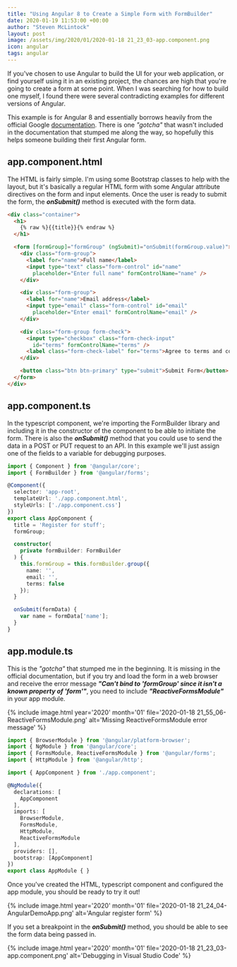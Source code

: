 ```yaml
---
title: "Using Angular 8 to Create a Simple Form with FormBuilder"
date: 2020-01-19 11:53:00 +00:00
author: "Steven McLintock"
layout: post
image: /assets/img/2020/01/2020-01-18 21_23_03-app.component.png
icon: angular
tags: angular
---
```


If you've chosen to use Angular to build the UI for your web application, or find yourself using it in an existing project, the chances are high that you're going to create a form at some point. When I was searching for how to build one myself, I found there were several contradicting examples for different versions of Angular.

This example is for Angular 8 and essentially borrows heavily from the official Google [documentation](https://angular.io/start/forms). There is one *"gotcha"* that wasn't included in the documentation that stumped me along the way, so hopefully this helps someone building their first Angular form.

## app.component.html

The HTML is fairly simple. I'm using some Bootstrap classes to help with the layout, but it's basically a regular HTML form with some Angular attribute directives on the form and input elements. Once the user is ready to submit the form, the ***onSubmit()*** method is executed with the form data.

```html
<div class="container">
  <h1>
    {% raw %}{{title}}{% endraw %}
  </h1>

  <form [formGroup]="formGroup" (ngSubmit)="onSubmit(formGroup.value)">
    <div class="form-group">
      <label for="name">Full name</label>
      <input type="text" class="form-control" id="name" 
        placeholder="Enter full name" formControlName="name" />
    </div>

    <div class="form-group">
      <label for="name">Email address</label>
      <input type="email" class="form-control" id="email" 
        placeholder="Enter email" formControlName="email" />
    </div>

    <div class="form-group form-check">
      <input type="checkbox" class="form-check-input" 
        id="terms" formControlName="terms" />
      <label class="form-check-label" for="terms">Agree to terms and conditions?</label>
    </div>

    <button class="btn btn-primary" type="submit">Submit Form</button>
  </form>
</div>
```

## app.component.ts

In the typescript component, we're importing the FormBuilder library and including it in the constructor of the component to be able to initiate the form. There is also the ***onSubmit()*** method that you could use to send the data in a POST or PUT request to an API. In this example we'll just assign one of the fields to a variable for debugging purposes.

```typescript
import { Component } from '@angular/core';
import { FormBuilder } from '@angular/forms';

@Component({
  selector: 'app-root',
  templateUrl: './app.component.html',
  styleUrls: ['./app.component.css']
})
export class AppComponent {
  title = 'Register for stuff';
  formGroup;

  constructor(
    private formBuilder: FormBuilder
  ) {
    this.formGroup = this.formBuilder.group({
      name: '',
      email: '',
      terms: false
    });
  }

  onSubmit(formData) {
    var name = formData['name'];
  }
}
```

## app.module.ts

This is the *"gotcha"* that stumped me in the beginning. It is missing in the official documentation, but if you try and load the form in a web browser and receive the error message ***"Can't bind to 'formGroup' since it isn't a known property of 'form'"***, you need to include ***"ReactiveFormsModule"*** in your app module.

{%
    include image.html
    year='2020'
    month='01'
    file='2020-01-18 21_55_06-ReactiveFormsModule.png'
    alt='Missing ReactiveFormsModule error message'
%}

```typescript
import { BrowserModule } from '@angular/platform-browser';
import { NgModule } from '@angular/core';
import { FormsModule, ReactiveFormsModule } from '@angular/forms';
import { HttpModule } from '@angular/http';

import { AppComponent } from './app.component';

@NgModule({
  declarations: [
    AppComponent
  ],
  imports: [
    BrowserModule,
    FormsModule,
    HttpModule,
    ReactiveFormsModule
  ],
  providers: [],
  bootstrap: [AppComponent]
})
export class AppModule { }
```

Once you've created the HTML, typescript component and configured the app module, you should be ready to try it out!

{%
    include image.html
    year='2020'
    month='01'
    file='2020-01-18 21_24_04-AngularDemoApp.png'
    alt='Angular register form'
%}

If you set a breakpoint in the ***onSubmit()*** method, you should be able to see the form data being passed in.

{%
    include image.html
    year='2020'
    month='01'
    file='2020-01-18 21_23_03-app.component.png'
    alt='Debugging in Visual Studio Code'
%}